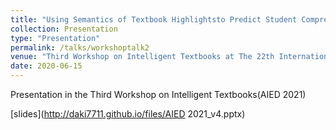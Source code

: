 ```yaml
---
title: "Using Semantics of Textbook Highlightsto Predict Student Comprehensionand Knowledge Retention"
collection: Presentation
type: "Presentation"
permalink: /talks/workshoptalk2
venue: "Third Workshop on Intelligent Textbooks at The 22th International Conference on Artificial Intelligence in Education (AIED’2021)"
date: 2020-06-15
---
```


Presentation in the Third Workshop on Intelligent Textbooks(AIED 2021) 

[slides](http://daki7711.github.io/files/AIED 2021_v4.pptx)
